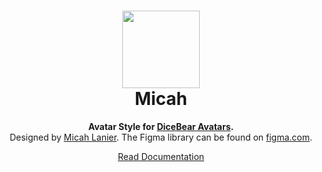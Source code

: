<h1 align="center"><img src="https://avatars.dicebear.com/api/micah/John%20Doe.svg" width="124" /> <br />Micah</h1>
<p align="center">
  <strong>Avatar Style for <a href="https://avatars.dicebear.com/">DiceBear Avatars</a>.</strong><br />
  Designed by <a href="https://dribbble.com/micahlanier">Micah Lanier</a>. The Figma library can be found on <a href="https://www.figma.com/community/file/829741575478342595">figma.com</a>.
</p>

<p align="center">
  <a href="https://avatars.dicebear.com/styles/micah">
    Read Documentation
  </a>
</p>
